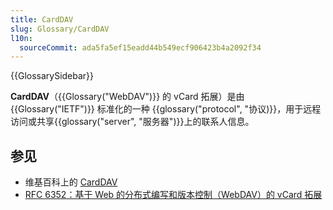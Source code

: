 ```yaml
---
title: CardDAV
slug: Glossary/CardDAV
l10n:
  sourceCommit: ada5fa5ef15eadd44b549ecf906423b4a2092f34
---
```


{{GlossarySidebar}}

**CardDAV**（{{Glossary("WebDAV")}} 的 vCard 拓展）是由 {{Glossary("IETF")}} 标准化的一种 {{glossary("protocol", "协议)}}，用于远程访问或共享{{glossary("server", "服务器")}}上的联系人信息。

## 参见

- 维基百科上的 [CardDAV](https://zh.wikipedia.org/wiki/CardDAV)
- [RFC 6352：基于 Web 的分布式编写和版本控制（WebDAV）的 vCard 拓展](https://datatracker.ietf.org/doc/html/rfc6352)
